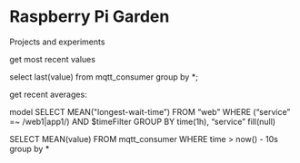 # Raspberry Pi Garden

Projects and experiments




get most recent values

select last(value) from mqtt_consumer group by *;


get recent averages:

model
SELECT MEAN("longest-wait-time”) FROM “web” WHERE (“service” =~ /web1|app1/) AND $timeFilter GROUP BY time(1h), “service” fill(null)

SELECT MEAN(value) FROM mqtt_consumer   WHERE time > now() - 10s group by * 
